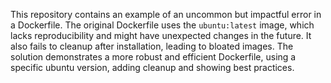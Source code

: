 This repository contains an example of an uncommon but impactful error in a Dockerfile. The original Dockerfile uses the `ubuntu:latest` image, which lacks reproducibility and might have unexpected changes in the future.  It also fails to cleanup after installation, leading to bloated images.  The solution demonstrates a more robust and efficient Dockerfile, using a specific ubuntu version, adding cleanup and showing best practices.